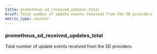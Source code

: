 ```yaml
---
title: prometheus_sd_received_updates_total
brief: Total number of update events received from the SD providers
metric_type: counter
---
```

### prometheus_sd_received_updates_total

Total number of update events received from the SD providers